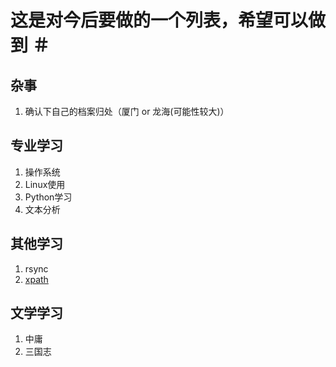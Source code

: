 # 这是对今后要做的一个列表，希望可以做到 ＃

## 杂事 ##
1. 确认下自己的档案归处（厦门 or 龙海(可能性较大)）

## 专业学习 ##
1. 操作系统
2. Linux使用
3. Python学习
4. 文本分析

## 其他学习 ##
1. rsync
2. [xpath](http://www.w3school.com.cn/xpath/index.asp)


## 文学学习 ##
1. 中庸
2. 三国志
